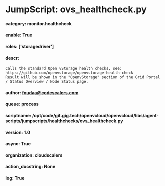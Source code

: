
# JumpScript: ovs_healthcheck.py
        
#### category: monitor.healthcheck
#### enable: True
#### roles: ['storagedriver']
#### descr: 
```
Calls the standard Open vStorage health checks, see: https://github.com/openvstorage/openvstorage-health-check
Result will be shown in the "OpenvStorage" section of the Grid Portal / Status Overview / Node Status page.

```
#### author: foudaa@codescalers.com
#### queue: process
#### scriptname: /opt/code/git.gig.tech/openvcloud/openvcloud/libs/agent-scripts/jumpscripts/healthchecks/ovs_healthcheck.py
#### version: 1.0
#### async: True
#### organization: cloudscalers
#### action_docstring: None
#### log: True